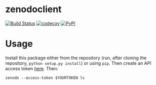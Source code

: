 # zenodoclient

[![Build Status](https://github.com/shh-dlce/zenodoclient/workflows/tests/badge.svg)](https://github.com/shh-dlce/zenodoclient/actions?query=workflow%3Atests)
[![codecov](https://codecov.io/gh/shh-dlce/zenodoclient/branch/master/graph/badge.svg)](https://codecov.io/gh/shh-dlce/zenodoclient)
[![PyPI](https://img.shields.io/pypi/v/zenodoclient.svg)](https://pypi.org/project/zenodoclient)

# Usage

Install this package either from the repository (run, after cloning the repository, `python setup.py install`) or using `pip`. Then create an API access token [here](https://zenodo.org/account/settings/applications/tokens/new/). Then:
```
zenodo --access-token $YOURTOKEN ls
```
